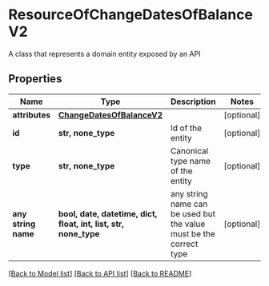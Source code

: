 # ResourceOfChangeDatesOfBalanceV2

A class that represents a domain entity exposed by an API

## Properties
Name | Type | Description | Notes
------------ | ------------- | ------------- | -------------
**attributes** | [**ChangeDatesOfBalanceV2**](ChangeDatesOfBalanceV2.md) |  | [optional] 
**id** | **str, none_type** | Id of the entity | [optional] 
**type** | **str, none_type** | Canonical type name of the entity | [optional] 
**any string name** | **bool, date, datetime, dict, float, int, list, str, none_type** | any string name can be used but the value must be the correct type | [optional]

[[Back to Model list]](../README.md#documentation-for-models) [[Back to API list]](../README.md#documentation-for-api-endpoints) [[Back to README]](../README.md)


